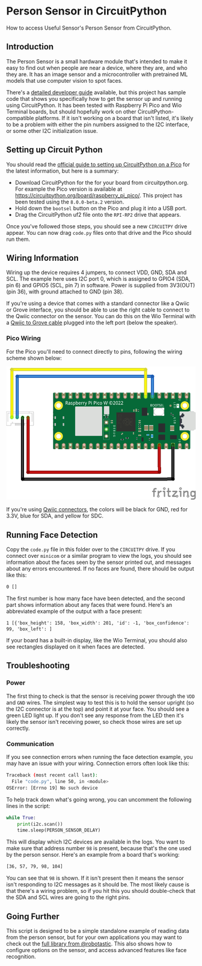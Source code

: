 # Person Sensor in CircuitPython
How to access Useful Sensor's Person Sensor from CircuitPython.

## Introduction

The Person Sensor is a small hardware module that's intended to make it easy to
find out when people are near a device, where they are, and who they are. It has
an image sensor and a microcontroller with pretrained ML models that use
computer vision to spot faces. 

There's a [detailed developer guide](https://usfl.ink/ps_dev)
available, but this project has sample code that shows you specifically how to 
get the sensor up and running using CircuitPython. It has been tested with
Raspberry Pi Pico and Wio Terminal boards, but should hopefully work on other
CircuitPython-compatible platforms. If it isn't working on a board that isn't
listed, it's likely to be a problem with either the pin numbers assigned to the
I2C interface, or some other I2C initialization issue.

## Setting up Circuit Python

You should read the [official guide to setting up CircuitPython on a Pico](https://learn.adafruit.com/getting-started-with-raspberry-pi-pico-circuitpython)
for the latest information, but here is a summary:

 - Download CircuitPython for the for your board from circuitpython.org. For
 example the Pico version is available at https://circuitpython.org/board/raspberry_pi_pico/.
 This project has been tested using the `8.0.0-beta.2` version.
 - Hold down the `bootsel` button on the Pico and plug it into a USB port.
 - Drag the CircuitPython uf2 file onto the `RPI-RP2` drive that appears.

Once you've followed those steps, you should see a new `CIRCUITPY` drive appear.
You can now drag `code.py` files onto that drive and the Pico should run them.

## Wiring Information

Wiring up the device requires 4 jumpers, to connect VDD, GND, SDA and SCL. The 
example here uses I2C port 0, which is assigned to GPIO4 (SDA, pin 6) and GPIO5
(SCL, pin 7) in software. Power is supplied from 3V3(OUT) (pin 36), with ground
attached to GND (pin 38).

If you're using a device that comes with a standard connector like a Qwiic or
Grove interface, you should be able to use the right cable to connect to the
Qwiic connector on the sensor. You can do this on the Wio Terminal with a
[Qwiic to Grove cable](https://www.sparkfun.com/products/15109) plugged into the
left port (below the speaker). 

### Pico Wiring

For the Pico you'll need to connect directly to pins, following the wiring
scheme shown below:

![Wiring diagram for Person Sensor/Pico](pico_person_sensor_bb.png)

If you're using [Qwiic connectors](https://www.sparkfun.com/qwiic), the colors 
will be black for GND, red for 3.3V, blue for SDA, and yellow for SDC.

## Running Face Detection

Copy the `code.py` file in this folder over to the `CIRCUITPY` drive. If you
connect over `minicom` or a similar program to view the logs, you should see
information about the faces seen by the sensor printed out, and messages about
any errors encountered. If no faces are found, there should be output like this:

```bash
0 []
```

The first number is how many face have been detected, and the second part shows
information about any faces that were found. Here's an abbreviated example of
the output with a face present:

```
1 [{'box_height': 158, 'box_width': 201, 'id': -1, 'box_confidence': 99, 'box_left': ]
```

If your board has a built-in display, like the Wio Terminal, you should also see
rectangles displayed on it when faces are detected.

## Troubleshooting

### Power

The first thing to check is that the sensor is receiving power through the
`VDD` and `GND` wires. The simplest way to test this is to hold the sensor
upright (so the I2C connector is at the top) and point it at your face. You
should see a green LED light up. If you don't see any response from the LED then
it's likely the sensor isn't receiving power, so check those wires are set up
correctly.

### Communication

If you see connection errors when running the face detection example, you may
have an issue with your wiring. Connection errors often look like this:

```bash
Traceback (most recent call last):                                                    
  File "code.py", line 50, in <module>                                                
OSError: [Errno 19] No such device 
```

To help track down what's going wrong, you can uncomment the following lines in
the script:

```python
while True:
    print(i2c.scan())
    time.sleep(PERSON_SENSOR_DELAY)
```

This will display which I2C devices are available in the logs. You want to make
sure that address number `98` is present, because that's the one used by the
person sensor. Here's an example from a board that's working:

```bash
[36, 57, 79, 98, 104]  
```

You can see that `98` is shown. If it isn't present then it means the sensor
isn't responding to I2C messages as it should be. The most likely cause is that 
there's a wiring problem, so if you hit this you should double-check that the 
SDA and SCL wires are going to the right pins.

## Going Further

This script is designed to be a simple standalone example of reading data from
the person sensor, but for your own applications you may want to check out the
[full library from @robotastic](https://github.com/robotastic/CircuitPython_UsefulSensors_PersonDetector).
This also shows how to configure options on the sensor, and access advanced
features like face recognition.
